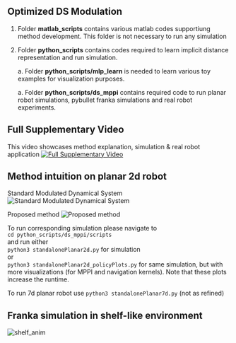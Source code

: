 ## Optimized DS Modulation

1. Folder **matlab_scripts** contains various matlab codes supportiung method development. This folder is not necessary to run any simulation
2. Folder **python_scripts** contains codes required to learn implicit distance representation and run simulation.

   a. Folder **python_scripts/mlp_learn** is needed to learn various toy examples for visualization purposes.
   
   a. Folder **python_scripts/ds_mppi** contains required code to run planar robot simulations, pybullet franka simulations and real robot experiments.




## Full Supplementary Video 
This video showcases method explanation, simulation & real robot application
[![Full Supplementary Video](http://img.youtube.com/vi/PmbGwdXiWOc/0.jpg)](https://www.youtube.com/watch?v=PmbGwdXiWOc)


## Method intuition on planar 2d robot

Standard Modulated Dynamical System
![Standard Modulated Dynamical System](https://github.com/epfl-lasa/OptimalModulationDS/assets/22716499/1350e3e4-c0d4-47fd-9700-186dd911f53a)

Proposed method
![Proposed method](https://github.com/epfl-lasa/OptimalModulationDS/assets/22716499/141867f3-3562-4abf-9efb-2aea109cc260)

To run corresponding simulation please navigate to  
```cd python_scripts/ds_mppi/scripts```  
and run either  
```python3 standalonePlanar2d.py``` for simulation  
or  
```python3 standalonePlanar2d_policyPlots.py``` for same simulation, but with more visualizations (for MPPI and navigation kernels). Note that these plots increase the runtime.

To run 7d planar robot use ```python3 standalonePlanar7d.py``` (not as refined)

## Franka simulation in shelf-like environment
![shelf_anim](https://github.com/epfl-lasa/OptimalModulationDS/assets/22716499/f82c028c-2361-473c-b6c4-4cb73352b561)
